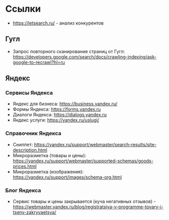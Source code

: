 # Ссылки
- https://letsearch.ru/ - анализ конкурентов

## Гугл
- Запрос повторного сканирования страниц от Гугл: https://developers.google.com/search/docs/crawling-indexing/ask-google-to-recrawl?hl=ru

## Яндекс
### Сервисы Яндекса
- Яндекс для бизнеса: https://business.yandex.ru/
- Формы Яндекса: https://forms.yandex.ru
- Диалоги Яндекса: https://dialogs.yandex.ru
- Яндекс услуги: https://yandex.ru/uslugi/

### Справочник Яндекса
- Сниппет: https://yandex.ru/support/webmaster/search-results/site-description.html
- Микроразметка (товары и цены): https://yandex.ru/support/webmaster/supported-schemas/goods-prices.html
- Микроразметка (изображения): https://yandex.ru/support/images/schema-org.html

### Блог Яндекса
- Сервис товары и цены закрывается (куча негативных отзывов) - https://webmaster.yandex.ru/blog/registratsiya-v-programme-tovary-i-tseny-zakryvaetsya/
